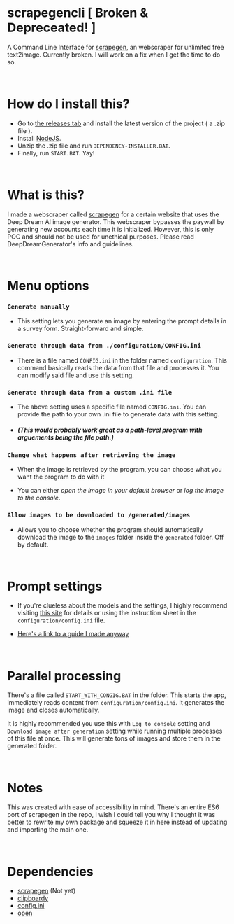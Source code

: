 # scrapegencli [ Broken & Depreceated! ]
 A Command Line Interface for [scrapegen](https://github.com/SuppliedOrange/scrapegen), an webscraper for unlimited free text2image.
 Currently broken. I will work on a fix when I get the time to do so.

<br>

# How do I install this?
- Go to [the releases tab](https://github.com/SuppliedOrange/scrapegencli/releases) and install the latest version of the project ( a .zip file ).
- Install [NodeJS](https://nodejs.org/en/download/).
- Unzip the .zip file and run `DEPENDENCY-INSTALLER.BAT`.
- Finally, run `START.BAT`. Yay!

<br>

# What is this?
I made a webscraper called [scrapegen](https://github.com/SuppliedOrange/scrapegen) for a certain website that uses the Deep Dream AI image generator. This webscraper bypasses the paywall by generating new accounts each time it is initialized. However, this is only  POC and should not be used for unethical purposes. Please read DeepDreamGenerator's info and guidelines.

<br>

# Menu options

### `Generate manually`

- This setting lets you generate an image by entering the prompt details in a survey form. Straight-forward and simple.

### `Generate through data from ./configuration/CONFIG.ini`

- There is a file named `CONFIG.ini` in the folder named `configuration`. This command basically reads the data from that file and processes it. You can modify said file and use this setting.

### `Generate through data from a custom .ini file`
- The above setting uses a specific file named `CONFIG.ini`. You can provide the path to your own .ini file to generate data with this setting.

- ##### (This would probably work great as a path-level program with arguements being the file path.)

### `Change what happens after retrieving the image`
- When the image is retrieved by the program, you can choose what you want the program to do with it

- You can either *open the image in your default browser* or *log the image to the console*.

### `Allow images to be downloaded to /generated/images`
- Allows you to choose whether the program should automatically download the image to the `images` folder inside the `generated` folder. Off by default.

<br>

# Prompt settings

- If you're clueless about the models and the settings, I highly recommend visiting [this site](https://deepdreamgenerator.com/how-it-works) for details or using the instruction sheet in the `configuration/config.ini` file.

- [Here's a link to a guide I made anyway](https://github.com/SuppliedOrange/scrapegen/blob/main/prompt_guide.md)

<br>

# Parallel processing
There's a file called `START_WITH_CONGIG.BAT` in the folder. This starts the app, immediately reads content from `configuration/config.ini`. It generates the image and closes automatically.

It is highly recommended you use this with `Log to console` setting and `Download image after generation` setting while running multiple processes of this file at once. This will generate tons of images and store them in the generated folder.

<br>

# Notes

This was created with ease of accessibility in mind. There's an entire ES6 port of scrapegen in the repo, I wish I could tell you why I thought it was better to rewrite my own package and squeeze it in here instead of updating and importing the main one.

<br>

# Dependencies

- [scrapegen](https://github.com/SuppliedOrange/scrapegen) (Not yet)
- [clipboardy](https://github.com/sindresorhus/clipboardy)
- [config.ini](https://github.com/martinswiderski/config.ini)
- [open](https://github.com/sindresorhus/open)
